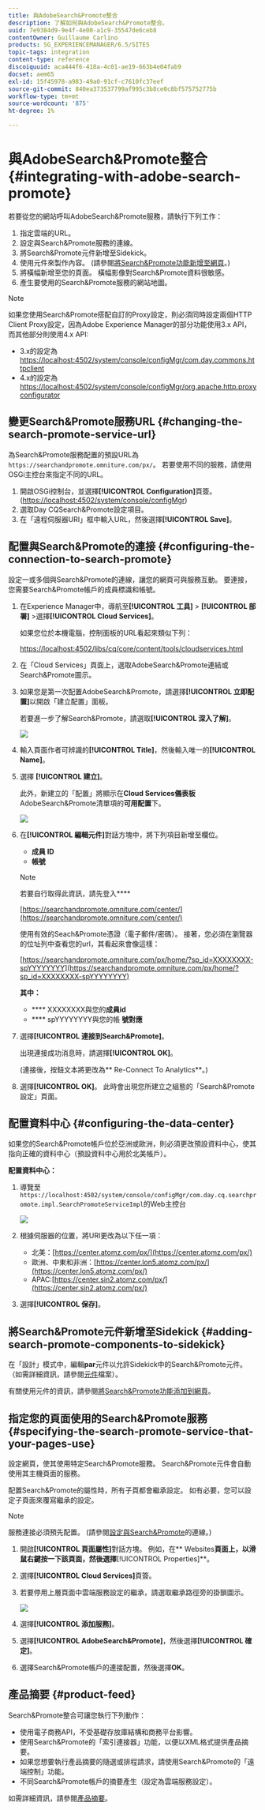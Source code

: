 ```yaml
---
title: 與AdobeSearch&Promote整合
description: 了解如何與AdobeSearch&Promote整合。
uuid: 7e9384d9-9e4f-4e00-a1c9-35547de6ceb8
contentOwner: Guillaume Carlino
products: SG_EXPERIENCEMANAGER/6.5/SITES
topic-tags: integration
content-type: reference
discoiquuid: aca444f6-418a-4c01-ae19-663b4e04fab9
docset: aem65
exl-id: 15f45978-a983-49a0-91cf-c7610fc37eef
source-git-commit: 840ea373537799af995c3b8ce0c8bf575752775b
workflow-type: tm+mt
source-wordcount: '875'
ht-degree: 1%

---
```


# 與AdobeSearch&amp;Promote整合{#integrating-with-adobe-search-promote}

若要從您的網站呼叫AdobeSearch&amp;Promote服務，請執行下列工作：

1. 指定雲端的URL。
1. 設定與Search&amp;Promote服務的連線。
1. 將Search&amp;Promote元件新增至Sidekick。
1. 使用元件來製作內容。 (請參閱[將Search&amp;Promote功能新增至網頁](/help/sites-authoring/search-and-promote.md)。)
1. 將橫幅新增至您的頁面。 橫幅影像對Search&amp;Promote資料很敏感。
1. 產生要使用的Search&amp;Promote服務的網站地圖。

>[!NOTE]
>
>如果您使用Search&amp;Promote搭配自訂的Proxy設定，則必須同時設定兩個HTTP Client Proxy設定，因為Adobe Experience Manager的部分功能使用3.x API，而其他部分則使用4.x API:
>
>* 3.x的設定為[https://localhost:4502/system/console/configMgr/com.day.commons.httpclient](https://localhost:4502/system/console/configMgr/com.day.commons.httpclient)
>* 4.x的設定為[https://localhost:4502/system/console/configMgr/org.apache.http.proxyconfigurator](https://localhost:4502/system/console/configMgr/org.apache.http.proxyconfigurator)

>



## 變更Search&amp;Promote服務URL {#changing-the-search-promote-service-url}

為Search&amp;Promote服務配置的預設URL為`https://searchandpromote.omniture.com/px/`。 若要使用不同的服務，請使用OSGi主控台來指定不同的URL。

1. 開啟OSGi控制台，並選擇&#x200B;**[!UICONTROL Configuration]**&#x200B;頁簽。 ([https://localhost:4502/system/console/configMgr](https://localhost:4502/system/console/configMgr))
1. 選取Day CQSearch&amp;Promote設定項目。
1. 在「遠程伺服器URI」框中輸入URL，然後選擇&#x200B;**[!UICONTROL Save]**。

## 配置與Search&amp;Promote的連接 {#configuring-the-connection-to-search-promote}

設定一或多個與Search&amp;Promote的連線，讓您的網頁可與服務互動。 要連接，您需要Search&amp;Promote帳戶的成員標識和帳號。

1. 在Experience Manager中，導航至&#x200B;**[!UICONTROL 工具]** > **[!UICONTROL 部署]** >選擇&#x200B;**[!UICONTROL Cloud Services]**。

   如果您位於本機電腦，控制面板的URL看起來類似下列：

   [https://localhost:4502/libs/cq/core/content/tools/cloudservices.html](https://localhost:4502/libs/cq/core/content/tools/cloudservices.html)

1. 在「Cloud Services」頁面上，選取AdobeSearch&amp;Promote連結或Search&amp;Promote圖示。

1. 如果您是第一次配置AdobeSearch&amp;Promote，請選擇&#x200B;**[!UICONTROL 立即配置]**&#x200B;以開啟「建立配置」面板。

   若要進一步了解Search&amp;Promote，請選取&#x200B;**[!UICONTROL 深入了解]**。

   ![](assets/chlimage_1-59.png)

1. 輸入頁面作者可辨識的&#x200B;**[!UICONTROL Title]**，然後輸入唯一的&#x200B;**[!UICONTROL Name]**。
1. 選擇 **[!UICONTROL 建立]**。

   此外，新建立的「配置」將顯示在&#x200B;**Cloud Services儀表板** AdobeSearch&amp;Promote清單項的&#x200B;**可用配置**&#x200B;下。

   ![](assets/chlimage_1-60.png)

1. 在&#x200B;**[!UICONTROL 編輯元件]**&#x200B;對話方塊中，將下列項目新增至欄位。

   * **成員 ID**
   * **帳號**

   >[!NOTE]
   >
   >若要自行取得此資訊，請先登入&#x200B;****
   >
   >[https://searchandpromote.omniture.com/center/](https://searchandpromote.omniture.com/center/)
   >
   >
   >使用有效的Seach&amp;Promote憑證（電子郵件/密碼）。
   >接著，您必須在瀏覽器的位址列中查看您的url，其看起來會像這樣：
   >
   >[https://searchandpromote.omniture.com/px/home/?sp_id=XXXXXXXX-spYYYYYYYY](https://searchandpromote.omniture.com/px/home/?sp_id=XXXXXXXX-spYYYYYYYY)
   >
   >**其中：**
   >
   >    * **** XXXXXXXX與您的**成員id**
   >    * **** spYYYYYYYY與您的帳 **號對應**


1. 選擇&#x200B;**[!UICONTROL 連接到Search&amp;Promote]**。

   出現連接成功消息時，請選擇&#x200B;**[!UICONTROL OK]**。

   (連接後，按鈕文本將更改為** Re-Connect To Analytics**。)

1. 選擇&#x200B;**[!UICONTROL OK]**。 此時會出現您所建立之組態的「Search&amp;Promote設定」頁面。

## 配置資料中心 {#configuring-the-data-center}

如果您的Search&amp;Promote帳戶位於亞洲或歐洲，則必須更改預設資料中心，使其指向正確的資料中心（預設資料中心用於北美帳戶）。

**配置資料中心：**

1. 導覽至`https://localhost:4502/system/console/configMgr/com.day.cq.searchpromote.impl.SearchPromoteServiceImpl`的Web主控台

   ![](assets/chlimage_1-61.png)

1. 根據伺服器的位置，將URI更改為以下任一項：

   * 北美：[https://center.atomz.com/px/](https://center.atomz.com/px/)
   * 歐洲、中東和非洲：[https://center.lon5.atomz.com/px/](https://center.lon5.atomz.com/px/)
   * APAC:[https://center.sin2.atomz.com/px/](https://center.sin2.atomz.com/px/)

1. 選擇&#x200B;**[!UICONTROL 保存]**。

## 將Search&amp;Promote元件新增至Sidekick {#adding-search-promote-components-to-sidekick}

在「設計」模式中，編輯&#x200B;**par**&#x200B;元件以允許Sidekick中的Search&amp;Promote元件。 （如需詳細資訊，請參閱[元件](/help/sites-developing/components.md#addinganewcomponenttotheparagraphsystemdesignmode)檔案）。

有關使用元件的資訊，請參閱[將Search&amp;Promote功能添加到網頁](/help/sites-authoring/search-and-promote.md)。

## 指定您的頁面使用的Search&amp;Promote服務 {#specifying-the-search-promote-service-that-your-pages-use}

設定網頁，使其使用特定Search&amp;Promote服務。 Search&amp;Promote元件會自動使用其主機頁面的服務。

配置Search&amp;Promote的屬性時，所有子頁都會繼承設定。 如有必要，您可以設定子頁面來覆寫繼承的設定。

>[!NOTE]
>
>服務連接必須預先配置。 (請參閱[設定與Search&amp;Promote](#connection)的連線。)

1. 開啟&#x200B;**[!UICONTROL 頁面屬性]**&#x200B;對話方塊。 例如，在** Websites**頁面上，以滑鼠右鍵按一下該頁面，然後選擇&#x200B;**[!UICONTROL Properties]**。
1. 選擇&#x200B;**[!UICONTROL Cloud Services]**&#x200B;頁簽。
1. 若要停用上層頁面中雲端服務設定的繼承，請選取繼承路徑旁的掛鎖圖示。

   ![](assets/sandpinheritpadlock.png)

1. 選擇&#x200B;**[!UICONTROL 添加服務]**。
1. 選擇&#x200B;**[!UICONTROL AdobeSearch&amp;Promote]**，然後選擇&#x200B;**[!UICONTROL 確定]**。
1. 選擇Search&amp;Promote帳戶的連接配置，然後選擇&#x200B;**OK**。

## 產品摘要 {#product-feed}

Search&amp;Promote整合可讓您執行下列動作：

* 使用電子商務API，不受基礎存放庫結構和商務平台影響。
* 使用Search&amp;Promote的「索引連接器」功能，以便以XML格式提供產品摘要。
* 如果您想要執行產品摘要的隨選或排程請求，請使用Search&amp;Promote的「遠端控制」功能。
* 不同Search&amp;Promote帳戶的摘要產生（設定為雲端服務設定）。

如需詳細資訊，請參閱[產品摘要](/help/sites-administering/product-feed.md)。
